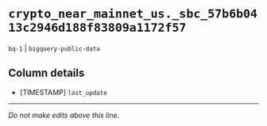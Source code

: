 # `crypto_near_mainnet_us._sbc_57b6b0413c2946d188f83809a1172f57`
`bq-1` | `bigquery-public-data`

## Column details
* [TIMESTAMP] `last_update`

-------------------------------------------------------------------------------
*Do not make edits above this line.*
